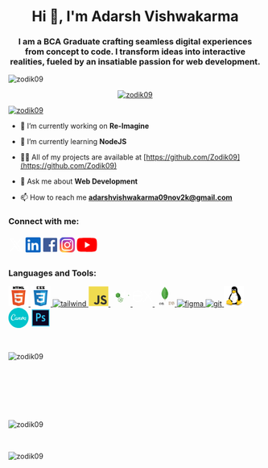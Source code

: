 <h1 align="center">Hi 👋, I'm Adarsh Vishwakarma</h1>
<h3 align="center">I am a BCA Graduate crafting seamless digital experiences from concept to code. I transform ideas into interactive realities, fueled by an insatiable passion for web development.</h3>

<p align="left"> <img src="https://komarev.com/ghpvc/?username=zodik09&label=Profile%20views&color=0e75b6&style=flat" alt="zodik09" /> </p>

<p align="center"> <a href="https://github.com/ryo-ma/github-profile-trophy"><img src="https://github-profile-trophy.vercel.app/?username=zodik09" alt="zodik09" /></a> </p>

<p align="left"> <a href="https://twitter.com/zodik09" target="_blank"><img src="https://img.shields.io/twitter/follow/zodik09?logo=twitter&style=for-the-badge" alt="zodik09" /></a> </p>

- 🔭 I’m currently working on **Re-Imagine**

- 🌱 I’m currently learning **NodeJS**

- 👨‍💻 All of my projects are available at [https://github.com/Zodik09](https://github.com/Zodik09)

- 💬 Ask me about **Web Development**

- 📫 How to reach me **adarshvishwakarma09nov2k@gmail.com**


<h3 align="left">Connect with me:</h3>
<p align="left">
<a href="https://twitter.com/zodik09" target="_blank"><svg xmlns="http://www.w3.org/2000/svg" width="30" height="40" viewBox="0 0 16 16">
	<path fill="white" d="M9.294 6.928L14.357 1h-1.2L8.762 6.147L5.25 1H1.2l5.31 7.784L1.2 15h1.2l4.642-5.436L10.751 15h4.05zM7.651 8.852l-.538-.775L2.832 1.91h1.843l3.454 4.977l.538.775l4.491 6.47h-1.843z" />
</svg></a>
<a href="https://linkedin.com/in/zodik09" target="_blank"><svg xmlns="http://www.w3.org/2000/svg" width="30" height="40" viewBox="0 0 256 256">
	<path fill="#0a66c2" d="M218.123 218.127h-37.931v-59.403c0-14.165-.253-32.4-19.728-32.4c-19.756 0-22.779 15.434-22.779 31.369v60.43h-37.93V95.967h36.413v16.694h.51a39.91 39.91 0 0 1 35.928-19.733c38.445 0 45.533 25.288 45.533 58.186zM56.955 79.27c-12.157.002-22.014-9.852-22.016-22.009s9.851-22.014 22.008-22.016c12.157-.003 22.014 9.851 22.016 22.008A22.013 22.013 0 0 1 56.955 79.27m18.966 138.858H37.95V95.967h37.97zM237.033.018H18.89C8.58-.098.125 8.161-.001 18.471v219.053c.122 10.315 8.576 18.582 18.89 18.474h218.144c10.336.128 18.823-8.139 18.966-18.474V18.454c-.147-10.33-8.635-18.588-18.966-18.453" />
</svg></a>
<a href="https://fb.com/zodik09" target="_blank"><svg xmlns="http://www.w3.org/2000/svg" width="30" height="40" viewBox="0 0 128 128">
	<rect width="118.35" height="118.35" x="4.83" y="4.83" fill="#3d5a98" rx="6.53" ry="6.53" />
	<path fill="#fff" d="M86.48 123.17V77.34h15.38l2.3-17.86H86.48v-11.4c0-5.17 1.44-8.7 8.85-8.7h9.46v-16A127 127 0 0 0 91 22.7c-13.62 0-23 8.3-23 23.61v13.17H52.62v17.86H68v45.83z" />
</svg></a>
<a href="https://instagram.com/zodik09" target="_blank"><svg xmlns="http://www.w3.org/2000/svg" width="30" height="40" viewBox="0 0 256 256">
	<g fill="none">
		<rect width="256" height="256" fill="url(#skillIconsInstagram0)" rx="60" />
		<rect width="256" height="256" fill="url(#skillIconsInstagram1)" rx="60" />
		<path fill="#fff" d="M128.009 28c-27.158 0-30.567.119-41.233.604c-10.646.488-17.913 2.173-24.271 4.646c-6.578 2.554-12.157 5.971-17.715 11.531c-5.563 5.559-8.98 11.138-11.542 17.713c-2.48 6.36-4.167 13.63-4.646 24.271c-.477 10.667-.602 14.077-.602 41.236s.12 30.557.604 41.223c.49 10.646 2.175 17.913 4.646 24.271c2.556 6.578 5.973 12.157 11.533 17.715c5.557 5.563 11.136 8.988 17.709 11.542c6.363 2.473 13.631 4.158 24.275 4.646c10.667.485 14.073.604 41.23.604c27.161 0 30.559-.119 41.225-.604c10.646-.488 17.921-2.173 24.284-4.646c6.575-2.554 12.146-5.979 17.702-11.542c5.563-5.558 8.979-11.137 11.542-17.712c2.458-6.361 4.146-13.63 4.646-24.272c.479-10.666.604-14.066.604-41.225s-.125-30.567-.604-41.234c-.5-10.646-2.188-17.912-4.646-24.27c-2.563-6.578-5.979-12.157-11.542-17.716c-5.562-5.562-11.125-8.979-17.708-11.53c-6.375-2.474-13.646-4.16-24.292-4.647c-10.667-.485-14.063-.604-41.23-.604zm-8.971 18.021c2.663-.004 5.634 0 8.971 0c26.701 0 29.865.096 40.409.575c9.75.446 15.042 2.075 18.567 3.444c4.667 1.812 7.994 3.979 11.492 7.48c3.5 3.5 5.666 6.833 7.483 11.5c1.369 3.52 3 8.812 3.444 18.562c.479 10.542.583 13.708.583 40.396c0 26.688-.104 29.855-.583 40.396c-.446 9.75-2.075 15.042-3.444 18.563c-1.812 4.667-3.983 7.99-7.483 11.488c-3.5 3.5-6.823 5.666-11.492 7.479c-3.521 1.375-8.817 3-18.567 3.446c-10.542.479-13.708.583-40.409.583c-26.702 0-29.867-.104-40.408-.583c-9.75-.45-15.042-2.079-18.57-3.448c-4.666-1.813-8-3.979-11.5-7.479s-5.666-6.825-7.483-11.494c-1.369-3.521-3-8.813-3.444-18.563c-.479-10.542-.575-13.708-.575-40.413c0-26.704.096-29.854.575-40.396c.446-9.75 2.075-15.042 3.444-18.567c1.813-4.667 3.983-8 7.484-11.5c3.5-3.5 6.833-5.667 11.5-7.483c3.525-1.375 8.819-3 18.569-3.448c9.225-.417 12.8-.542 31.437-.563zm62.351 16.604c-6.625 0-12 5.37-12 11.996c0 6.625 5.375 12 12 12s12-5.375 12-12s-5.375-12-12-12zm-53.38 14.021c-28.36 0-51.354 22.994-51.354 51.355c0 28.361 22.994 51.344 51.354 51.344c28.361 0 51.347-22.983 51.347-51.344c0-28.36-22.988-51.355-51.349-51.355zm0 18.021c18.409 0 33.334 14.923 33.334 33.334c0 18.409-14.925 33.334-33.334 33.334c-18.41 0-33.333-14.925-33.333-33.334c0-18.411 14.923-33.334 33.333-33.334" />
		<defs>
			<radialGradient id="skillIconsInstagram0" cx="0" cy="0" r="1" gradientTransform="matrix(0 -253.715 235.975 0 68 275.717)" gradientUnits="userSpaceOnUse">
				<stop stop-color="#fd5" />
				<stop offset=".1" stop-color="#fd5" />
				<stop offset=".5" stop-color="#ff543e" />
				<stop offset="1" stop-color="#c837ab" />
			</radialGradient>
			<radialGradient id="skillIconsInstagram1" cx="0" cy="0" r="1" gradientTransform="matrix(22.25952 111.2061 -458.39518 91.75449 -42.881 18.441)" gradientUnits="userSpaceOnUse">
				<stop stop-color="#3771c8" />
				<stop offset=".128" stop-color="#3771c8" />
				<stop offset="1" stop-color="#60f" stop-opacity="0" />
			</radialGradient>
		</defs>
	</g>
</svg></a>
<a href="https://www.youtube.com/@zodik09" target="_blank"><svg xmlns="http://www.w3.org/2000/svg" width="40" height="40" viewBox="0 0 256 180">
	<path fill="#f00" d="M250.346 28.075A32.18 32.18 0 0 0 227.69 5.418C207.824 0 127.87 0 127.87 0S47.912.164 28.046 5.582A32.18 32.18 0 0 0 5.39 28.24c-6.009 35.298-8.34 89.084.165 122.97a32.18 32.18 0 0 0 22.656 22.657c19.866 5.418 99.822 5.418 99.822 5.418s79.955 0 99.82-5.418a32.18 32.18 0 0 0 22.657-22.657c6.338-35.348 8.291-89.1-.164-123.134" />
	<path fill="#fff" d="m102.421 128.06l66.328-38.418l-66.328-38.418z" />
</svg></a>

<h3 align="left">Languages and Tools:</h3>
<p align="left"> <a href="https://www.w3.org/html/" target="_blank" rel="noreferrer"> <img src="https://raw.githubusercontent.com/devicons/devicon/master/icons/html5/html5-original-wordmark.svg" alt="html5" width="40" height="40"/> </a> <a href="https://www.w3schools.com/css/" target="_blank" rel="noreferrer"> <img src="https://raw.githubusercontent.com/devicons/devicon/master/icons/css3/css3-original-wordmark.svg" alt="css3" width="40" height="40"/> </a> <a href="https://tailwindcss.com/" target="_blank" rel="noreferrer"> <img src="https://www.vectorlogo.zone/logos/tailwindcss/tailwindcss-icon.svg" alt="tailwind" width="40" height="40"/> </a> <a href="https://developer.mozilla.org/en-US/docs/Web/JavaScript" target="_blank" rel="noreferrer"> <img src="https://raw.githubusercontent.com/devicons/devicon/master/icons/javascript/javascript-original.svg" alt="javascript" width="40" height="40"/> </a> <a href="https://nodejs.org" target="_blank" rel="noreferrer"> <svg xmlns="http://www.w3.org/2000/svg" width="40" height="40" viewBox="0 0 128 128">
	<path fill="#5fa04e" d="M114.313 55.254a.26.26 0 0 0-.145.044l-2.346 1.37a.3.3 0 0 0-.142.26v2.74c0 .116.055.204.142.262l2.346 1.368a.26.26 0 0 0 .29 0l2.342-1.368a.31.31 0 0 0 .145-.263V56.93a.3.3 0 0 0-.145-.26l-2.343-1.371a.26.26 0 0 0-.144-.044zM63.22 71.638c-.427 0-.852.104-1.214.308l-11.549 6.727a2.46 2.46 0 0 0-1.214 2.124V94.22c0 .874.462 1.69 1.214 2.128l3.04 1.746c1.476.728 1.997.726 2.662.726c2.17 0 3.415-1.339 3.415-3.64V81.935a.356.356 0 0 0-.348-.351h-1.474a.356.356 0 0 0-.35.351v13.248c0 1.019-1.069 2.04-2.776 1.167l-3.155-1.835c-.116-.058-.175-.206-.175-.322V80.767c0-.116.059-.26.175-.319l11.545-6.697c.087-.058.233-.058.349 0l11.548 6.697c.115.059.172.174.172.32v13.424c0 .145-.057.264-.172.322l-11.548 6.727c-.087.058-.233.058-.349 0l-2.951-1.779c-.087-.058-.203-.087-.29-.029c-.81.466-.952.527-1.734.789c-.174.058-.463.173.115.493l3.85 2.302c.376.203.78.319 1.214.319s.867-.115 1.214-.26l11.549-6.727a2.46 2.46 0 0 0 1.214-2.128V80.797c0-.874-.462-1.687-1.214-2.124l-11.549-6.727a2.5 2.5 0 0 0-1.214-.308m18.03 6.13a2.236 2.236 0 0 0-2.227 2.243a2.236 2.236 0 0 0 2.227 2.242c1.217 0 2.228-1.019 2.228-2.242a2.254 2.254 0 0 0-2.228-2.242zm-.03.379a1.86 1.86 0 0 1 1.883 1.864c0 1.02-.84 1.894-1.882 1.894c-1.012 0-1.852-.846-1.852-1.894s.869-1.864 1.852-1.864zm-.809.611v2.562h.494v-1.016h.434c.174 0 .231.058.26.203c0 .03.086.67.086.786h.52c-.058-.116-.087-.466-.116-.67c-.028-.32-.056-.553-.404-.582c.174-.059.463-.146.463-.612c0-.67-.58-.67-.868-.67zm.435.408h.404c.146 0 .376 0 .376.349c0 .116-.056.351-.376.351h-.405zm-14.47 2.01c-3.3 0-5.268 1.398-5.268 3.757c0 2.534 1.968 3.23 5.123 3.551c3.79.379 4.08.933 4.08 1.69c0 1.31-1.044 1.864-3.475 1.864c-3.068 0-3.733-.758-3.965-2.301c0-.175-.142-.29-.316-.29H61.05a.35.35 0 0 0-.346.349c0 1.98 1.041 4.31 6.107 4.31c3.645 0 5.758-1.458 5.758-4.02c0-2.505-1.68-3.174-5.238-3.64c-3.59-.466-3.965-.728-3.965-1.572c0-.699.318-1.63 2.98-1.63c2.373 0 3.269.525 3.617 2.126a.34.34 0 0 0 .319.26h1.533c.088 0 .175-.057.234-.115a.5.5 0 0 0 .085-.263c-.231-2.795-2.053-4.077-5.758-4.077z" />
	<path fill="white" d="M86.072 24.664a.7.7 0 0 0-.352.089a.76.76 0 0 0-.375.638V44.32c0 .174-.09.35-.263.466a.55.55 0 0 1-.52 0l-3.066-1.775a1.49 1.49 0 0 0-1.478 0L67.75 50.146a1.48 1.48 0 0 0-.753 1.279v14.24c0 .524.29 1.02.753 1.282l12.27 7.135a1.49 1.49 0 0 0 1.477 0l12.269-7.135c.463-.262.753-.758.753-1.282V30.168c0-.553-.29-1.05-.753-1.311l-7.32-4.104a.84.84 0 0 0-.373-.089zM13.687 42.43c-.231 0-.462.084-.664.2L.753 49.739A1.49 1.49 0 0 0 0 51.047l.03 19.102c0 .263.143.525.375.642a.66.66 0 0 0 .724 0l7.294-4.193c.463-.262.75-.758.75-1.282v-8.94c0-.524.29-1.02.754-1.282l3.096-1.805c.231-.146.493-.204.753-.204s.521.058.724.204l3.096 1.805c.463.262.753.758.753 1.282v8.94c0 .524.288 1.02.75 1.282l7.236 4.193a.7.7 0 0 0 .753 0a.72.72 0 0 0 .376-.642V51.047c0-.524-.29-1.02-.754-1.283L14.47 42.63a1.8 1.8 0 0 0-.664-.201Zm100.667.21c-.253 0-.504.066-.736.198l-12.272 7.131c-.463.262-.75.758-.75 1.283v14.24c0 .524.287 1.02.75 1.282l12.184 6.987a1.43 1.43 0 0 0 1.447 0l7.38-4.133a.72.72 0 0 0 .375-.642a.72.72 0 0 0-.375-.64L110.03 61.21a.76.76 0 0 1-.375-.641v-4.456a.72.72 0 0 1 .375-.64l3.85-2.214a.7.7 0 0 1 .753 0l3.846 2.213a.76.76 0 0 1 .378.641v3.495c0 .263.144.525.375.641a.7.7 0 0 0 .754 0l7.291-4.28a1.46 1.46 0 0 0 .724-1.283v-3.465c0-.524-.29-1.017-.724-1.28l-12.184-7.104a1.5 1.5 0 0 0-.738-.198zM80.757 53.274c.065 0 .131.015.19.045l4.194 2.446c.116.058.175.202.175.319v4.892c0 .146-.059.264-.175.322l-4.195 2.446a.43.43 0 0 1-.378 0l-4.195-2.446c-.116-.058-.175-.205-.175-.322v-4.892c0-.146.06-.261.175-.32l4.195-2.445a.4.4 0 0 1 .19-.045z" />
	<path fill="url(#deviconNodejsWordmark0)" d="M47.982 42.893a1.48 1.48 0 0 0-1.476 0L34.322 49.97a1.46 1.46 0 0 0-.724 1.281v14.181c0 .525.29 1.02.724 1.282l12.184 7.076a1.48 1.48 0 0 0 1.476 0l12.183-7.076c.463-.262.724-.757.724-1.282V51.251c0-.524-.29-1.02-.724-1.281z" />
	<path fill="url(#deviconNodejsWordmark1)" d="m60.194 49.97l-12.241-7.077a2 2 0 0 0-.376-.145L33.859 66.364c.116.146.26.262.405.35l12.242 7.076c.347.204.752.262 1.128.145l12.879-23.703a.9.9 0 0 0-.319-.262" />
	<path fill="url(#deviconNodejsWordmark2)" d="M60.194 66.713c.348-.204.608-.553.724-.932l-13.4-23.063c-.346-.058-.723-.029-1.041.175L34.322 49.94l13.11 24.053c.173-.029.376-.087.55-.175z" />
	<defs>
		<linearGradient id="deviconNodejsWordmark0" x1="34.513" x2="27.157" y1="15.535" y2="30.448" gradientTransform="translate(0 24.664)scale(1.51263)" gradientUnits="userSpaceOnUse">
			<stop stop-color="#3f873f" />
			<stop offset=".33" stop-color="#3f8b3d" />
			<stop offset=".637" stop-color="#3e9638" />
			<stop offset=".934" stop-color="#3da92e" />
			<stop offset="1" stop-color="#3dae2b" />
		</linearGradient>
		<linearGradient id="deviconNodejsWordmark1" x1="30.009" x2="50.533" y1="23.359" y2="8.288" gradientTransform="translate(0 24.664)scale(1.51263)" gradientUnits="userSpaceOnUse">
			<stop offset=".138" stop-color="#3f873f" />
			<stop offset=".402" stop-color="#52a044" />
			<stop offset=".713" stop-color="#64b749" />
			<stop offset=".908" stop-color="#6abf4b" />
		</linearGradient>
		<linearGradient id="deviconNodejsWordmark2" x1="21.917" x2="40.555" y1="22.261" y2="22.261" gradientTransform="translate(0 24.664)scale(1.51263)" gradientUnits="userSpaceOnUse">
			<stop offset=".092" stop-color="#6abf4b" />
			<stop offset=".287" stop-color="#64b749" />
			<stop offset=".598" stop-color="#52a044" />
			<stop offset=".862" stop-color="#3f873f" />
		</linearGradient>
	</defs>
</svg> </a> <a href="https://expressjs.com" target="_blank" rel="noreferrer"> <svg xmlns="http://www.w3.org/2000/svg" width="40" height="40" viewBox="0 0 24 24">
	<path fill="white" d="M24 18.588a1.53 1.53 0 0 1-1.895-.72l-3.45-4.771l-.5-.667l-4.003 5.444a1.466 1.466 0 0 1-1.802.708l5.158-6.92l-4.798-6.251a1.595 1.595 0 0 1 1.9.666l3.576 4.83l3.596-4.81a1.435 1.435 0 0 1 1.788-.668L21.708 7.9l-2.522 3.283a.666.666 0 0 0 0 .994l4.804 6.412zM.002 11.576l.42-2.075c1.154-4.103 5.858-5.81 9.094-3.27c1.895 1.489 2.368 3.597 2.275 5.973H1.116C.943 16.447 4.005 19.009 7.92 17.7a4.08 4.08 0 0 0 2.582-2.876c.207-.666.548-.78 1.174-.588a5.42 5.42 0 0 1-2.589 3.957a6.27 6.27 0 0 1-7.306-.933a6.58 6.58 0 0 1-1.64-3.858c0-.235-.08-.455-.134-.666A88 88 0 0 1 0 11.577zm1.127-.286h9.654c-.06-3.076-2.001-5.258-4.59-5.278c-2.882-.04-4.944 2.094-5.071 5.264z" />
</svg> </a> <a href="https://www.mongodb.com/" target="_blank" rel="noreferrer"> <svg xmlns="http://www.w3.org/2000/svg" width="40" height="40" viewBox="0 0 128 128">
	<path fill="#94795d" fill-rule="evenodd" d="M87.259 100.139c.169-.325.331-.612.469-.909c.087-.19.221-.228.41-.223c1.133.032 2.266.067 3.4.078c.963.01 1.928-.008 2.892-.019c1.086-.013 2.172-.07 3.257-.039c1.445.042 2.853.325 4.16.968c1.561.769 2.742 1.94 3.547 3.483a8.7 8.7 0 0 1 .931 3.14c.172 1.608.059 3.179-.451 4.717c-.632 1.906-1.832 3.365-3.499 4.458c-1.283.841-2.69 1.338-4.198 1.622c-1.596.301-3.197.204-4.798.209c-1.756.007-3.511-.031-5.267-.051c-.307-.003-.351-.061-.27-.354l.075-.27c.171-.538.263-.562.809-.652a2.8 2.8 0 0 0 1.087-.413c.184-.122.26-.44.332-.685c.062-.214.065-.449.067-.675c.025-3.425.051-6.849.065-10.272a44 44 0 0 0-.065-2.596c-.034-.605-.357-1.019-1.077-1.162c-.56-.111-1.124-.197-1.687-.296zm16.076 8.293c-.076-.682-.113-1.37-.235-2.042c-.292-1.613-.998-3.018-2.238-4.119c-2.005-1.779-4.419-2.053-6.949-1.841c-.576.048-.7.245-.709.837c-.014.84-.028 1.68-.029 2.52q-.006 3.996 0 7.992q0 1.138.031 2.272c.024.774.305 1.429 1.063 1.729c1.195.473 2.452.529 3.706.336c2.003-.307 3.404-1.474 4.344-3.223c.744-1.388.954-2.903 1.016-4.461m4.869 9.071c-.024-.415.146-.758.356-1.073c.057-.085.253-.081.388-.108l1.146-.227c.405-.086.618-.358.675-.755c.038-.262.074-.527.077-.792a880 880 0 0 0 .059-6.291c.01-2.1.002-4.2.002-6.3l-.009-.401c-.041-.675-.367-1.025-1.037-1.124l-1.453-.221c-.179-.024-.244-.11-.179-.269c.112-.271.219-.552.377-.796c.059-.09.258-.125.392-.122c.694.01 1.388.062 2.082.061l6.041-.036c1.164-.001 2.288.202 3.332.759c1.149.612 1.792 1.559 1.976 2.849c.192 1.355-.219 2.497-1.209 3.404c-.407.374-.934.618-1.406.922l-.154.096c.438.161.855.3 1.261.466c1.188.487 2.133 1.248 2.633 2.463c.395.959.395 1.959.161 2.953c-.364 1.556-1.389 2.591-2.722 3.374c-1.251.735-2.605 1.163-4.047 1.235c-1.33.067-2.666.042-3.999.057l-.772.004a996 996 0 0 1-3.854-.096zm5.537-6.089h.013c0 .658-.009 1.316.003 1.974c.008.426-.007.864.085 1.274c.138.613.418 1.166 1.106 1.342a6.7 6.7 0 0 0 2.818.124c1.177-.205 2.116-.795 2.631-1.916c.382-.833.439-1.716.308-2.618c-.174-1.188-.805-2.05-1.854-2.615c-.688-.371-1.422-.598-2.204-.628c-.876-.033-1.753-.035-2.629-.062c-.246-.007-.28.118-.279.32c.005.934.002 1.869.002 2.805m1.865-4.475c.479-.024 1.021-.031 1.56-.085c1.032-.103 1.759-.622 2.138-1.609c.193-.501.185-1.017.19-1.538c.015-1.357-.777-2.469-2.066-2.929c-.995-.355-2.021-.361-3.053-.333c-.418.011-.605.194-.611.615l-.062 5.489c-.003.218.091.312.303.319z" clip-rule="evenodd" />
	<path fill="white" fill-rule="evenodd" d="m10.543 116.448l-.073.944c-.68 0-1.307-.005-1.934.002c-1.181.012-2.362.031-3.544.048l-.114.007c-.169-.02-.476-.02-.484-.07c-.05-.281-.034-.576-.021-.867c.001-.033.116-.075.183-.091l.919-.205c.573-.149.775-.396.802-.988c.031-.667.062-1.335.065-2.002c.009-1.642-.001-3.282.006-4.924c.001-.384-.132-.67-.49-.826a44 44 0 0 0-1.285-.546c-.204-.082-.469-.127-.445-.401c.024-.279.281-.352.523-.407c1.002-.229 2.005-.452 3.004-.696c.322-.079.63-.212 1.015-.346c.02.208.057.406.053.604l-.059.941c-.001.106.054.248.133.307c.048.037.209-.03.289-.092c.854-.65 1.758-1.211 2.789-1.538c1.597-.507 2.968-.037 3.928 1.34c.338.485.339.485.808.146c.805-.585 1.647-1.101 2.589-1.441c2.068-.747 4.055.201 4.774 2.284c.262.756.362 1.537.36 2.335l-.019 5.298c-.001.437.144.686.56.822c.467.153.951.258 1.477.396l-.122.911c-.598 0-1.148-.004-1.698.001c-1.344.012-2.688.019-4.031.05c-.234.006-.295-.052-.307-.271c-.039-.701-.045-.7.615-.858l.222-.057c.645-.176.86-.374.865-1.028c.015-1.878.054-3.761-.041-5.635c-.099-1.944-1.642-2.979-3.526-2.481a5.2 5.2 0 0 0-1.69.814c-.175.125-.208.269-.194.488q.081 1.242.093 2.486c.012 1.451-.006 2.902 0 4.354c.002.588.203.813.784.949l.863.199l.16.036c.012.276.023.552.01.828c-.008.173-.142.188-.292.185c-.839-.021-1.679-.049-2.518-.047c-1.021.002-2.041.031-3.061.049h-.24c0-.293-.014-.573.01-.852c.005-.067.123-.161.204-.182l1.006-.213c.427-.105.631-.324.655-.758c.114-2.01.196-4.021.007-6.03a3.7 3.7 0 0 0-.326-1.145c-.515-1.138-1.674-1.613-3.011-1.271c-.635.162-1.208.453-1.75.82a.8.8 0 0 0-.378.695q.002 3.008.013 6.014l.011.773c.012.539.241.823.776.939c.344.078.692.131 1.082.203" clip-rule="evenodd" />
	<path fill="white" fill-rule="evenodd" d="M71.001 105.285c.155.754.152 1.432-.402 1.946c-.55.511-1.246.339-1.925.225c.063.358.133.662.167.97c.247 2.289-.738 3.988-2.861 4.959c-.802.366-1.653.502-2.522.572c-.432.034-.81.364-.851.719c-.042.36.184.73.636.838c.533.127 1.089.163 1.636.226c1.174.134 2.361.195 3.521.405c1.754.316 2.733 1.847 2.424 3.609c-.275 1.568-1.183 2.709-2.449 3.584c-2.133 1.478-4.473 1.91-6.965 1.156c-1.425-.432-2.43-1.369-2.777-2.885c-.174-.759.011-1.446.582-1.961c.679-.61 1.418-1.154 2.129-1.73l.23-.231l-.264-.185c-.725-.344-1.305-.815-1.53-1.633c-.077-.277.003-.459.238-.601q.6-.361 1.193-.735c.186-.116.37-.236.543-.37c.236-.18.215-.314-.067-.418c-.656-.242-1.239-.593-1.691-1.133c-.755-.901-.969-1.974-.907-3.107c.097-1.77 1.058-2.936 2.62-3.686c1.857-.891 3.72-.947 5.613-.135c.7.3 1.438.364 2.189.312c.561-.04 1.051-.252 1.49-.711m-6.843 12.681c-1.394-.012-1.831.16-2.649.993c-.916.934-.911 2.229.003 3.167c.694.711 1.56 1.044 2.523 1.144c1.125.116 2.233.069 3.255-.494c1.09-.603 1.632-1.723 1.387-2.851c-.203-.931-.889-1.357-1.724-1.602c-.95-.278-1.932-.331-2.795-.357m-2.738-8.908c.051.387.072.779.158 1.158c.223.982.65 1.845 1.627 2.282c1.147.515 2.612.294 3.114-1.316a4.85 4.85 0 0 0-.113-3.274a2.5 2.5 0 0 0-.91-1.184c-.996-.695-2.793-.787-3.525.749c-.238.499-.331 1.03-.351 1.585" clip-rule="evenodd" />
	<path fill="currentColor" fill-rule="evenodd" d="M47.35 105.038c.037.171.111.365.113.56c.003.371-.037.742-.058 1.113v.322l.314-.24c.86-.708 1.784-1.311 2.86-1.636c1.942-.585 3.882.478 4.515 2.456c.24.752.335 1.525.344 2.311c.02 1.746.032 3.492.05 5.238c.006.627.078.739.671.92a7.4 7.4 0 0 0 1.03.229c.191.03.273.105.263.292l.002.172c-.007.723-.057.756-.758.754c-1.678-.003-3.355.007-5.033.021c-.5.004-.501.019-.551-.475l-.01-.284c.031-.426.041-.422.46-.484c.282-.042.562-.107.837-.179c.283-.073.419-.282.457-.562c.019-.142.044-.284.043-.426c-.024-1.908.007-3.818-.097-5.723c-.084-1.541-1.26-2.459-2.807-2.354a4.05 4.05 0 0 0-2.071.743c-.413.289-.496.706-.494 1.155q.014 2.676.044 5.353c.004.391.015.782.052 1.17c.039.424.188.595.604.687c.398.088.804.139 1.229.21l.036.328c.014.765-.066.822-.809.819c-1.735-.007-3.47.004-5.204.023c-.273.004-.389-.082-.382-.348l-.004-.114c-.045-.689-.025-.715.627-.827l.308-.062c.706-.159.887-.347.897-1.064c.033-2.271.045-4.541.068-6.812c.003-.326-.12-.579-.424-.714a54 54 0 0 0-1.287-.544c-.238-.098-.51-.16-.519-.489c-.006-.232.242-.437.581-.506c.681-.138 1.368-.253 2.041-.422c.67-.167 1.328-.391 2.062-.611" clip-rule="evenodd" />
	<path fill="white" fill-rule="evenodd" d="M84.865 110.97c-.032 2.121-.583 3.836-2.083 5.123c-1.9 1.633-4.864 2.188-7.287.967c-1.034-.521-1.794-1.32-2.289-2.357c-.759-1.595-.949-3.272-.553-4.99c.392-1.699 1.421-2.93 2.961-3.727c1.584-.819 3.252-1.139 5.011-.709c2.225.543 3.824 2.357 4.142 4.667c.057.405.079.815.098 1.026m-2.577 1.149l-.086-.01c0-.2.011-.4-.002-.6c-.073-1.246-.353-2.433-1.075-3.476c-.685-.988-1.618-1.571-2.832-1.656c-1.359-.096-2.501.664-2.902 2.052c-.602 2.084-.398 4.115.66 6.024c.461.832 1.144 1.446 2.059 1.769c1.793.631 3.383-.186 3.85-2.022c.172-.678.222-1.387.328-2.081" clip-rule="evenodd" />
	<path fill="currentColor" fill-rule="evenodd" d="M40.819 111.134c-.037 1.522-.396 2.929-1.336 4.152c-1.007 1.31-2.391 2.01-3.965 2.305c-1.861.348-3.609.032-5.104-1.217c-.71-.594-1.195-1.355-1.515-2.221c-.525-1.42-.656-2.875-.333-4.358c.345-1.587 1.241-2.8 2.63-3.614c1.606-.939 3.339-1.358 5.19-.936c2.38.544 3.754 2.095 4.262 4.443c.102.474.116.964.171 1.446m-2.606 1.004l-.069-.01v-.286c-.039-1.396-.312-2.726-1.145-3.886c-.617-.861-1.443-1.401-2.502-1.552c-1.726-.246-2.854.778-3.228 2.169c-.488 1.817-.335 3.612.42 5.335c.471 1.074 1.215 1.911 2.358 2.317c1.782.633 3.396-.205 3.847-2.034c.166-.669.216-1.367.319-2.053" clip-rule="evenodd" />
	<path fill="#439934" fill-rule="evenodd" d="M82.362 33.544c1.227 3.547 2.109 7.168 2.4 10.92c.36 4.656.196 9.28-.786 13.859l-.126.366c-.308.001-.622-.038-.923.009c-2.543.4-5.083.814-7.624 1.226c-2.627.426-5.256.835-7.878 1.289c-.929.16-2.079-.031-2.454 1.253l-.18.061l.127-7.678l-.129-18.526l1.224-.21c2.001-.327 4.002-.66 6.006-.979c2.39-.379 4.782-.749 7.174-1.119c1.056-.162 2.113-.313 3.169-.471" clip-rule="evenodd" />
	<path fill="#45a538" fill-rule="evenodd" d="M62.265 84.911c-1.291-1.11-2.627-2.171-3.864-3.339c-6.658-6.28-11.529-13.673-13.928-22.586c-.661-2.452-1.101-4.945-1.243-7.479c-.1-1.774-.243-3.563-.117-5.328c.333-4.693 1.012-9.341 2.388-13.862l.076-.105c.134.178.326.336.394.537q2.015 5.934 4.004 11.879c4.169 12.451 8.333 24.905 12.509 37.354c.082.243.293.442.445.661z" clip-rule="evenodd" />
	<path fill="#46a037" fill-rule="evenodd" d="M82.362 33.544c-1.057.157-2.114.309-3.169.471c-2.392.37-4.784.74-7.174 1.119c-2.003.318-4.004.651-6.006.979l-1.224.21l-.01-.798c-.041-.656-.109-1.312-.118-1.968l-.137-12.554c-.032-2.619-.08-5.238-.133-7.856a198 198 0 0 0-.141-4.88c-.04-.873-.181-1.742-.237-2.615c-.033-.502.011-1.008.022-1.512c.624 1.209 1.235 2.427 1.876 3.627c1.013 1.897 2.628 3.295 4.083 4.82c5.746 6.031 9.825 13.039 12.368 20.957" clip-rule="evenodd" />
	<path fill="#409433" fill-rule="evenodd" d="m64.792 62.527l.18-.061c.375-1.284 1.525-1.093 2.454-1.253c2.622-.454 5.251-.863 7.878-1.289c2.541-.411 5.081-.825 7.624-1.226c.301-.047.615-.008.923-.009c-.475 1.696-.849 3.429-1.452 5.078c-.685 1.87-1.513 3.696-2.392 5.486a37.6 37.6 0 0 1-4.853 7.458c-1.466 1.762-3.1 3.393-4.737 5.002c-.906.889-1.972 1.614-2.966 2.414l-.258-.176l-.927-.792l-.959-2.104a31.7 31.7 0 0 1-1.065-7.516l.018-.428l.131-1.854c.043-.633.101-1.265.128-1.898c.096-2.276.182-4.554.273-6.832" clip-rule="evenodd" />
	<path fill="#4faa41" fill-rule="evenodd" d="M64.792 62.527c-.09 2.278-.176 4.557-.273 6.835c-.027.634-.084 1.266-.128 1.898l-.584.221c-1.298-3.821-2.597-7.602-3.867-11.392c-2.101-6.271-4.176-12.551-6.274-18.824a3423 3423 0 0 0-5.118-15.176c-.081-.236-.311-.422-.471-.631l3.74-6.877c.129.223.298.432.379.672c1.73 5.12 3.457 10.241 5.169 15.367c2.228 6.67 4.441 13.343 6.667 20.014c.089.266.235.512.375.811l.512-.596z" clip-rule="evenodd" />
	<path fill="#4aa73c" fill-rule="evenodd" d="M48.076 25.458c.161.209.391.395.471.631a3380 3380 0 0 1 5.118 15.176c2.098 6.273 4.173 12.553 6.274 18.824c1.27 3.79 2.569 7.57 3.867 11.392l.584-.221l-.131 1.854l-.119.427c-.203 2.029-.374 4.062-.622 6.087c-.124 1.015-.389 2.011-.59 3.015c-.151-.219-.363-.418-.445-.661c-4.177-12.449-8.34-24.903-12.509-37.354a3011 3011 0 0 0-4.004-11.879c-.068-.201-.26-.359-.394-.537z" clip-rule="evenodd" />
	<path fill="#57ae47" fill-rule="evenodd" d="m64.918 54.849l-.512.596c-.14-.299-.286-.545-.375-.811c-2.226-6.671-4.439-13.344-6.667-20.014a4618 4618 0 0 0-5.169-15.367c-.081-.24-.25-.449-.379-.672l4.625-6.084c.146.194.354.367.429.586q1.925 5.64 3.822 11.289c1.182 3.518 2.346 7.04 3.542 10.552c.08.235.359.401.545.601l.01.798z" clip-rule="evenodd" />
	<path fill="#60b24f" fill-rule="evenodd" d="M64.779 35.525c-.187-.199-.465-.365-.545-.601c-1.195-3.512-2.36-7.034-3.542-10.552a2496 2496 0 0 0-3.822-11.289c-.075-.219-.283-.392-.429-.586c1.504-1.473 2.961-2.999 4.526-4.404c1.391-1.248 2.509-2.586 2.561-4.559l.11-.393l.396.998c-.01.504-.055 1.01-.022 1.512c.057.873.198 1.742.237 2.615c.073 1.625.108 3.253.141 4.88c.053 2.618.101 5.237.133 7.856l.137 12.554c.01.657.079 1.313.119 1.969" clip-rule="evenodd" />
	<path fill="#a9aa88" fill-rule="evenodd" d="M62.929 82.642c.201-1.004.466-2 .59-3.015c.248-2.024.419-4.058.622-6.087l.051-.008l.05.009a31.7 31.7 0 0 0 1.065 7.516c-.135.178-.324.335-.396.535c-.555 1.566-1.079 3.145-1.637 4.71c-.076.214-.29.381-.439.568l-.571-1.96z" clip-rule="evenodd" />
	<path fill="#b6b598" fill-rule="evenodd" d="M62.835 86.871c.149-.188.363-.354.439-.568c.558-1.565 1.082-3.144 1.637-4.71c.071-.2.261-.357.396-.535l.959 2.104c-.189.268-.451.511-.556.81l-1.836 5.392c-.076.217-.333.369-.507.552z" clip-rule="evenodd" />
	<path fill="#c2c1a7" fill-rule="evenodd" d="M63.367 89.915c.173-.183.431-.335.507-.552l1.836-5.392c.104-.299.367-.542.556-.81l.928.791c-.448.443-.697.955-.547 1.602l-.282.923c-.128.158-.314.296-.377.477c-.641 1.836-1.252 3.682-1.898 5.517c-.082.232-.309.415-.468.621z" clip-rule="evenodd" />
	<path fill="#cecdb7" fill-rule="evenodd" d="M63.621 93.091c.16-.206.387-.389.468-.621c.646-1.835 1.258-3.681 1.898-5.517c.063-.181.249-.318.377-.477l-.389 4.236c-.104.12-.254.225-.304.364l-1.294 3.708c-.091.253-.265.479-.401.716c-.121-.158-.337-.311-.347-.475c-.038-.642-.011-1.289-.008-1.934" clip-rule="evenodd" />
	<path fill="#dbdac7" fill-rule="evenodd" d="M63.977 95.501c.136-.237.31-.463.401-.716l1.294-3.708c.05-.14.201-.244.304-.364l.01 2.78l-.931 2.387z" clip-rule="evenodd" />
	<path fill="#ebe9dc" fill-rule="evenodd" d="m65.055 95.88l.931-2.387l.192 2.824z" clip-rule="evenodd" />
	<path fill="#cecdb7" fill-rule="evenodd" d="M66.646 85.554c-.149-.646.099-1.158.547-1.602l.258.176z" clip-rule="evenodd" />
	<path fill="#4faa41" fill-rule="evenodd" d="m64.242 73.542l-.05-.009l-.051.008l.119-.427z" clip-rule="evenodd" />
</svg> </a> <a href="https://www.figma.com/" target="_blank" rel="noreferrer"> <img src="https://www.vectorlogo.zone/logos/figma/figma-icon.svg" alt="figma" width="40" height="40"/> </a> <a href="https://git-scm.com/" target="_blank" rel="noreferrer"> <img src="https://www.vectorlogo.zone/logos/git-scm/git-scm-icon.svg" alt="git" width="40" height="40"/> </a>   <a href="https://www.linux.org/" target="_blank" rel="noreferrer"> <img src="https://raw.githubusercontent.com/devicons/devicon/master/icons/linux/linux-original.svg" alt="linux" width="40" height="40"/> </a <a href="https://www.canva.com/" target="_blank" rel="noreferrer"> <svg xmlns="http://www.w3.org/2000/svg" width="40" height="40" viewBox="0 0 128 128">
	<g fill="#00c4cc">
		<path d="M59.39.152c-.484.051-1.995.23-3.328.387c-5.374.613-11.468 2.227-16.816 4.48C19.891 13.106 5.324 30.849 1.305 51.2C.359 56.04.129 58.418.129 64c0 7.195.715 12.16 2.61 18.434c6.195 20.53 22.323 36.632 42.906 42.851c6.195 1.871 11.187 2.586 18.355 2.586c7.195 0 12.16-.715 18.434-2.61c20.53-6.195 36.632-22.323 42.851-42.906c1.871-6.195 2.586-11.187 2.586-18.355c0-3.047-.152-6.527-.332-7.809c-2.074-14.796-8.168-27.238-18.328-37.402C99.07 8.703 86.68 2.586 72.19.512c-1.996-.282-11.238-.54-12.8-.36m-20.863 40.32c1.36.41 1.996.794 2.918 1.715c1.793 1.82 2.203 2.817 2.203 5.555c0 2.051-.078 2.434-.691 3.508c-1.18 1.996-3.918 3.84-5.812 3.89c-1.333.028-1.278-.562.18-2.097c1.945-2.023 2.226-2.79 2.226-5.813c-.024-2.917-.383-3.914-1.739-4.734c-1.128-.691-2.355-.64-4.148.203c-4.66 2.23-9.703 9.653-11.672 17.258c-2.613 10.137 2.02 18.25 9.649 16.867c2.226-.41 6.425-2.558 8.246-4.25c1.508-1.379 1.508-1.406 1.66-3.12c.336-3.587 2.867-7.169 6.25-8.833c1.558-.77 1.945-.844 4.043-.844c1.996 0 2.457.102 3.43.637c3.097 1.77 2.457 5.89-.895 5.89c-1.945 0-2.945-1-1.535-1.534c1.383-.512.867-2.434-.742-2.868c-1.895-.488-4.047.793-5.403 3.25c-1.64 2.97-1.715 6.504-.156 8.114c1.512 1.613 3.406.336 4.867-3.329c.766-1.867 1.867-2.867 3.149-2.867c1.125 0 1.332.692.843 2.793c-.718 3.25-.23 4.094 1.793 3.098c.664-.309 1.766-1.023 2.43-1.535l1.254-1l.848-4.43c.922-4.965 1.277-5.633 3.172-5.988c1.82-.336 2.23.562 1.562 3.402l-.36 1.59l1.333-1.36c3.148-3.226 7.015-4.812 8.347-3.48c.715.715.637 1.613-.386 4.785c-.485 1.512-1.153 3.895-1.457 5.25c-.461 2.047-.489 2.535-.23 2.868c.82.972 3.327-.028 5.554-2.204l1.305-1.277l.156-2.844c.152-3.277.457-4.453 1.328-5.504c.82-.972 2.305-1.687 3.098-1.484c.793.207.793.973.078 3.227c-1 3.097-.895 10.238.129 10.238c.41 0 2.507-2.2 3.84-4.043l.996-1.36l-.793-.816c-1.383-1.46-1.715-2.406-1.715-4.789c0-1.738.129-2.379.562-3.227c.719-1.328 1.844-2.3 3.176-2.687c1.406-.434 3.148.281 3.863 1.562c.719 1.305.54 4.223-.383 6.223l-.664 1.457h.895c1.23 0 1.715-.305 3.918-2.379c1.152-1.101 2.484-2.05 3.48-2.511c3.918-1.84 8.528-.895 9.293 1.921c.64 2.254-.765 3.84-3.226 3.66c-1.766-.128-2.098-.59-1.074-1.456c1.843-1.54 0-3.508-2.637-2.793c-1.434.386-3.047 1.996-3.89 3.867c-1.692 3.738-.794 8.14 1.636 8.14c.973 0 2.691-1.921 3.355-3.789c.793-2.152 2.457-3.507 3.711-3.02c.692.255.743.946.309 3.122c-.488 2.383-.563 4.61-.18 5.633c.153.382.614 1.101 1.051 1.586c.816.921.844 1.254.152 1.691c-.332.23-.77.129-1.843-.46c-1.485-.77-2.766-2.153-3.227-3.458l-.281-.766l-1.024.766c-.59.41-1.511.871-2.047 1.023c-2.125.563-4.738-.894-5.964-3.351c-.489-.95-.641-3.738-.282-4.813c.204-.59.204-.59-.617-.18c-.433.231-1.355.485-2.07.563c-1.18.13-1.36.258-2.535 1.742c-1.664 2.07-4.61 4.864-5.813 5.454c-2.558 1.277-3.402.918-4.07-1.72l-.461-1.765l-1.102.973c-1.406 1.23-4.222 2.715-5.836 3.074c-1.535.332-3.175-.156-3.84-1.18c-.995-1.535-.663-4.785.922-9.164c1.176-3.25.333-3.3-2.636-.203c-2.203 2.328-3.149 3.992-3.762 6.578c-.64 2.688-1.41 3.66-3.148 4.07c-1.051.231-1.54-.41-1.332-1.816l.152-1.129l-.973.668c-1.383.946-3.125 1.817-4.328 2.149s-2.789-.024-3.172-.692c-.691-1.175-.691-1.175-1.765-.332c-2.332 1.895-5.66 1.356-7.348-1.152l-.54-.793l-1.687 1.562c-4.867 4.454-10.957 6.45-15.464 5.067c-5.735-1.738-8.907-6.656-8.856-13.746c.024-7.117 3.172-14.617 8.473-20.172c2.996-3.125 5.812-4.969 8.68-5.66c2.07-.512 3.328-.485 5.296.129zm0 0" />
		<path d="M90.418 58.676c-.563.562-.356 2.816.36 4.25c.359.742.742 1.332.87 1.332c.102 0 .332-.59.512-1.309c.64-2.66-.512-5.504-1.742-4.273m0 0" />
	</g>
</svg> </a> <a href="https://www.photoshop.com/en" target="_blank" rel="noreferrer"> <svg xmlns="http://www.w3.org/2000/svg" width="40" height="40" viewBox="0 0 32 32">
	<path fill="#0c0824" d="M3.167 3.517h25.666v24.966H3.167Z" />
	<path fill="#31c5f0" d="M3.167 3.517h25.666v24.966H3.167ZM2 29.65h28V2.35H2Zm18.877-16.1c-.922 0-1.237.467-1.237.852c0 .42.21.712 1.447 1.353c1.832.887 2.4 1.738 2.4 2.987c0 1.867-1.423 2.87-3.348 2.87a5.1 5.1 0 0 1-2.392-.5c-.082-.035-.093-.093-.093-.187v-1.717c0-.117.058-.152.14-.093a4.33 4.33 0 0 0 2.345.688c.922 0 1.307-.385 1.307-.91c0-.42-.268-.793-1.447-1.4c-1.657-.793-2.345-1.6-2.345-2.94c0-1.505 1.178-2.753 3.22-2.753a5.4 5.4 0 0 1 2.088.327a.26.26 0 0 1 .117.233v1.6c0 .093-.058.152-.175.117a3.94 3.94 0 0 0-2.03-.525Zm-10.034 1.388c.268.023.478.023.945.023c1.365 0 2.648-.478 2.648-2.333c0-1.482-.922-2.228-2.473-2.228c-.467 0-.91.023-1.12.035Zm-2.077-6.2c0-.082.163-.14.257-.14a70 70 0 0 1 3.01-.058c3.232 0 4.492 1.773 4.492 4.037c0 2.963-2.147 4.235-4.783 4.235c-.443 0-.595-.023-.91-.023v4.48c0 .093-.035.14-.14.14H8.907c-.093 0-.14-.035-.14-.14V8.743Z" />
</svg> </a> </p>
<br>
<p><img align="left" src="https://github-readme-stats.vercel.app/api/top-langs?username=zodik09&show_icons=true&locale=en&layout=compact" alt="zodik09" /></p>
<br>
<p>&nbsp;<br><br><br><br><br><br><img align="center" src="https://github-readme-stats.vercel.app/api?username=zodik09&show_icons=true&locale=en" alt="zodik09" /></p>
<br>
<p><img align="center" src="https://github-readme-streak-stats.herokuapp.com/?user=zodik09&" alt="zodik09" /></p>
